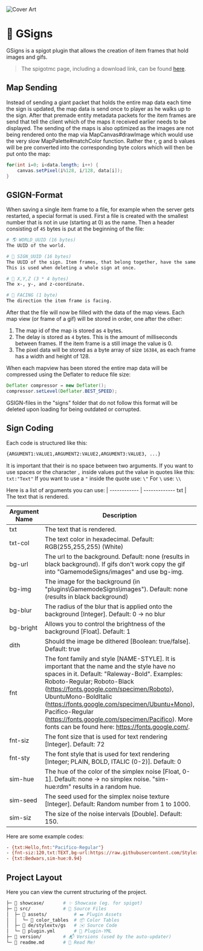 ![Cover Art](https://raw.githubusercontent.com/StylexTV/GSigns/master/showcase/cover.png)

# 🚩 GSigns

GSigns is a spigot plugin that allows the creation of item frames that hold images and gifs.
> The spigotmc page, including a download link, can be found [here](https://www.spigotmc.org/resources/g-signs-a-unique-map-signs-plugin-for-lobbies.73693/).

## Map Sending

Instead of sending a giant packet that holds the entire map data each time the sign is updated, the map data is send once to player as he walks up to the sign. After that premade entity metadata packets for the item frames are send that tell the client which of the maps it received earlier needs to be displayed.
The sending of the maps is also optimized as the images are not being rendered onto the map via MapCanvas#drawImage which would use the very slow MapPalette#matchColor function. Rather the r, g and b values will be pre converted into the corresponding byte colors which will then be put onto the map:
```java
for(int i=0; i<data.length; i++) {
    canvas.setPixel(i%128, i/128, data[i]);
}
```

## GSIGN-Format

When saving a single item frame to a file, for example when the server gets restarted, a special format is used.
First a file is created with the smallest number that is not in use (starting at 0) as the name. Then a header consisting of `45` bytes is put at the beginning of the file:
```bash
# 🌎 WORLD_UUID (16 bytes)
The UUID of the world.

# 📎 SIGN_UUID (16 bytes)
The UUID of the sign. Item frames, that belong together, have the same UUID.
This is used when deleting a whole sign at once.

# 📍 X,Y,Z (3 * 4 bytes)
The x-, y-, and z-coordinate.

# 🧭 FACING (1 byte)
The direction the item frame is facing.
```

After that the file will now be filled with the data of the map views. Each map view (or frame of a gif) will be stored in order, one after the other:
1. The map id of the map is stored as `4` bytes.
1. The delay is stored as `4` bytes. This is the amount of milliseconds between frames. If the item frame is a still image the value is 0.
1. The pixel data will be stored as a byte array of size `16384`, as each frame has a width and height of 128.

When each mapview has been stored the entire map data will be compressed using the Deflater to reduce file size:
```java
Deflater compressor = new Deflater();
compressor.setLevel(Deflater.BEST_SPEED);
```

GSIGN-files in the "signs" folder that do not follow this format will be deleted upon loading for being outdated or corrupted.


## Sign Coding

Each code is structured like this:
```bash
{ARGUMENT1:VALUE1,ARGUMENT2:VALUE2,ARGUMENT3:VALUE3, ...}
```
It is important that their is no space between two arguments.
If you want to use spaces or the character `,` inside values put the value in quotes like this: `txt:"Text"`
If you want to use a `"` inside the quote use: `\"`
For `\` use: `\\`

Here is a list of arguments you can use:
 | 
------------ | -------------
txt | The text that is rendered.

Argument Name | Description
------------ | -------------
txt | The text that is rendered.
txt-col | The text color in hexadecimal. Default: RGB(255,255,255) (White)
bg-url | The url to the background. Default: none (results in black background). If gifs don't work copy the gif into "GamemodeSigns/images" and use bg-img.
bg-img | The image for the background (in "plugins\GamemodeSigns\images"). Default: none (results in black background)
bg-blur | The radius of the blur that is applied onto the background [Integer]. Default: 0 -> no blur
bg-bright | Allows you to control the brightness of the background [Float]. Default: 1
dith | Should the image be dithered [Boolean: true/false]. Default: true
fnt | The font family and style [NAME-STYLE]. It is important that the name and the style have no spaces in it. Default: "Raleway-Bold". Examples: Roboto-Regular; Roboto-Black (https://fonts.google.com/specimen/Roboto), UbuntuMono-BoldItalic (https://fonts.google.com/specimen/Ubuntu+Mono), Pacifico-Regular (https://fonts.google.com/specimen/Pacifico). More fonts can be found here: https://fonts.google.com/.
fnt-siz | The font size that is used for text rendering [Integer]. Default: 72
fnt-sty | The font style that is used for text rendering [Integer; PLAIN, BOLD, ITALIC (0-2)]. Default: 0
sim-hue | The hue of the color of the simplex noise [Float, 0-1]. Default: none -> no simplex noise. "sim-hue:rdm" results in a random hue.
sim-seed | The seed used for the simplex noise texture [Integer]. Default: Random number from 1 to 1000.
sim-siz | The size of the noise intervals [Double]. Default: 150.

Here are some example codes:
```bash
- {txt:Hello,fnt:"Pacifico-Regular"}
- {fnt-siz:120,txt:TEXT,bg-url:https://raw.githubusercontent.com/StylexTV/GSigns/master/showcase/bg0.png}
- {txt:Bedwars,sim-hue:0.94}
```


## Project Layout

Here you can view the current structuring of the project.

```bash
├─ 📂 showcase/       # ✨ Showcase (eg. for spigot)
├─ 📂 src/            # 🌟 Source Files
│  ├─ 📂 assets/          # ✒️ Plugin Assets
│  │  └─ 📂 color_tables  # 📦 Color Tables
│  ├─ 📂 de/stylextv/gs   # ✉️ Source Code
│  └─ 📄 plugin.yml       # 📌 Plugin-YML
├─ 📂 version/        # 📬 Versions (used by the auto-updater)
└─ 📃 readme.md       # 📖 Read Me!
```
